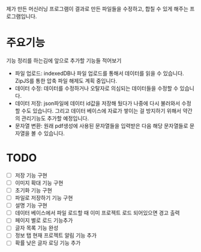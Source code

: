 제가 만든 머신러닝 프로그램이 결과로 만든 파일들을 수정하고, 합칠 수 있게 해주는 프로그램입니다.

# 주요기능

기능 정리를 하는김에 앞으로 추가할 기능들 적어보기

- 파일 업로드: indexedDB나 파일 업로드를 통해서 데이터를 읽을 수 있습니다. ZipJS를 통한 압축 파일 해제도 계획 중입니다.
- 데이터 수정: 데이터를 수정하거나 오탈자로 의심되는 데이터들을 수정할 수 있습니다.
- 데이터 저장: json파일에 데이터 id값을 저장해 뒀다가 나중에 다시 불러와서 수정할 수도 있습니다.
  그리고 데이터 베이스에 자료가 쌓이는 걸 방지하기 위해서 약간의 관리기능도 추가할 예정입니다.
- 문자열 변환: 원래 pdf생성에 사용된 문자열들을 입력받은 다음 해당 문자열들로 문자열을 볼 수 있습니다.

# TODO
- [ ] 저장 기능 구현
- [ ] 이미지 확대 기능 구현
- [ ] 초기화 기능 구현
- [ ] 파일로 저장하기 기능 구현
- [ ] 설명 기능 구현
- [ ] 데이터 베이스에서 파일 로드할 때 이미 프로젝트 로드 되어있으면 경고 출력
- [ ] 페이지 별로 로드 기능추가
- [ ] 글자 목록 기능 완성
- [ ] 정보 탭 현재 프로젝트 알림 기능 추가
- [ ] 확률 낮은 글자 로딩 기능 추가